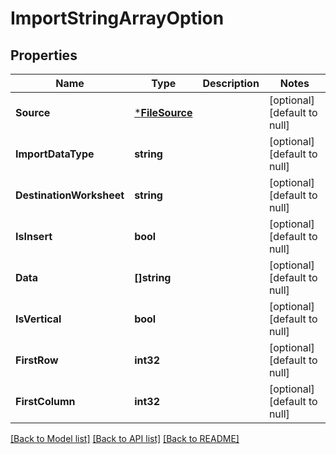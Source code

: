 # ImportStringArrayOption

## Properties
Name | Type | Description | Notes
------------ | ------------- | ------------- | -------------
**Source** | [***FileSource**](FileSource.md) |  | [optional] [default to null]
**ImportDataType** | **string** |  | [optional] [default to null]
**DestinationWorksheet** | **string** |  | [optional] [default to null]
**IsInsert** | **bool** |  | [optional] [default to null]
**Data** | **[]string** |  | [optional] [default to null]
**IsVertical** | **bool** |  | [optional] [default to null]
**FirstRow** | **int32** |  | [optional] [default to null]
**FirstColumn** | **int32** |  | [optional] [default to null]

[[Back to Model list]](../README.md#documentation-for-models) [[Back to API list]](../README.md#documentation-for-api-endpoints) [[Back to README]](../README.md)


